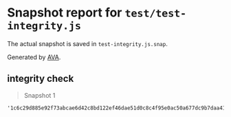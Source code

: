 # Snapshot report for `test/test-integrity.js`

The actual snapshot is saved in `test-integrity.js.snap`.

Generated by [AVA](https://avajs.dev).

## integrity check

> Snapshot 1

    '1c6c29d885e92f73abcae6d42c8bd122ef46dae51d0c8c4f95e0ac50a677dc9b7daa41ee0f3073310658df7c6acae06d27a7bbe043e727d5b2b8160a9834dfaa'
